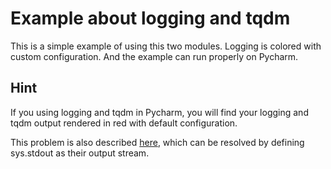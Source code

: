 # Example about logging and tqdm

This is a simple example of using this two modules.
Logging is colored with custom configuration.
And the example can run properly on Pycharm.

## Hint

If you using logging and tqdm in Pycharm,
you will find your logging and tqdm output
rendered in red with default configuration.

This problem is also described [here][1],
which can be resolved by defining sys.stdout as their output stream.


[1]: https://stackoverflow.com/questions/20333674/pycharm-logging-output-colours